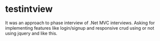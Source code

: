 # testintview

It was an approach to phase interview of .Net MVC interviews. Asking for implementing features like login/signup and responsive crud using or not using jquery and like this. 
